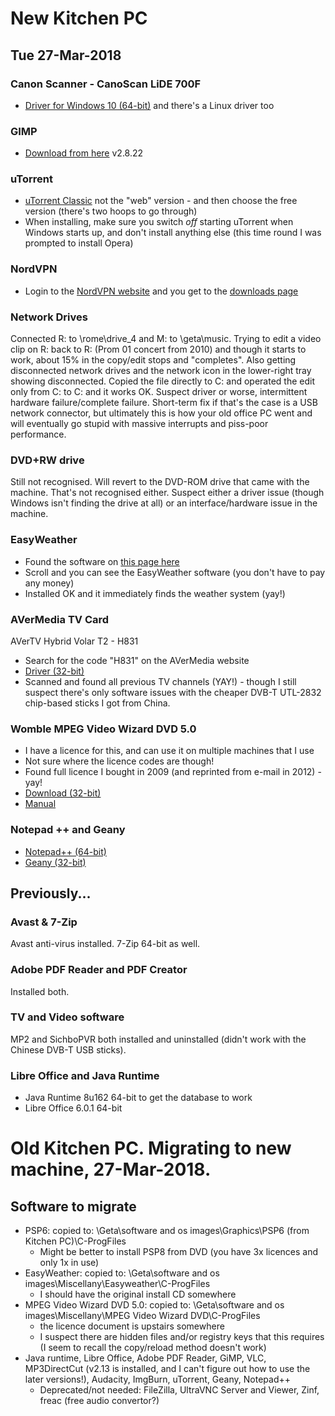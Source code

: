 # New Kitchen PC

## Tue 27-Mar-2018
### Canon Scanner - CanoScan LiDE 700F
- [Driver for Windows 10 (64-bit)](https://www.canon.co.uk/support/consumer_products/products/scanners/lide_series/canoscan_lide_700f.aspx?type=drivers&language=&os=WINDOWS%2010%20(64-bit)) and there's a Linux driver too

### GIMP
- [Download from here](https://www.gimp.org/downloads/) v2.8.22

### uTorrent
- [uTorrent Classic](https://www.utorrent.com/#comp-tbl) not the "web" version - and then choose the free version (there's two hoops to go through)
- When installing, make sure you switch *off* starting uTorrent when Windows starts up, and don't install anything else (this time round I was prompted to install Opera)

### NordVPN
- Login to the [NordVPN website](https://www.nordvpn.com) and you get to the [downloads page](https://ucp.nordvpn.com/downloads)

### Network Drives
Connected R: to \\rome\drive_4 and M: to \\geta\music.  Trying to edit a video clip on R: back to R: (Prom 01 concert from 2010) and though it starts to work, about 15% in the copy/edit stops and "completes".  Also getting disconnected network drives and the network icon in the lower-right tray showing disconnected.  Copied the file directly to C: and operated the edit only from C: to C: and it works OK.  Suspect driver or worse, intermittent hardware failure/complete failure.  Short-term fix if that's the case is a USB network connector, but ultimately this is how your old office PC went and will eventually go stupid with massive interrupts and piss-poor performance.

### DVD+RW drive
Still not recognised.  Will revert to the DVD-ROM drive that came with the machine.  That's not recognised either.  Suspect either a driver issue (though Windows isn't finding the drive at all) or an interface/hardware issue in the machine.

### EasyWeather
- Found the software on [this page here](https://www.ambientweather.com/software.html)
- Scroll and you can see the EasyWeather software (you don't have to pay any money)
- Installed OK and it immediately finds the weather system (yay!)

### AVerMedia TV Card
AVerTV Hybrid Volar T2 - H831
- Search for the code "H831" on the AVerMedia website
- [Driver (32-bit)](http://www.avermedia.com/tv_more/download/avertv_hybrid_volar_t2#ans_part)
- Scanned and found all previous TV channels (YAY!) - though I still suspect there's only software issues with the cheaper DVB-T UTL-2832 chip-based sticks I got from China.

### Womble MPEG Video Wizard DVD 5.0
- I have a licence for this, and can use it on multiple machines that I use
- Not sure where the licence codes are though!
- Found full licence I bought in 2009 (and reprinted from e-mail in 2012) - yay!
- [Download (32-bit)](http://www.womble.com/download/)
- [Manual](http://www.womble.com/docs/dvd-guide.pdf)

### Notepad ++ and Geany
- [Notepad++ (64-bit)](https://notepad-plus-plus.org/)
- [Geany (32-bit)](https://www.geany.org/)

## Previously...
### Avast & 7-Zip
Avast anti-virus installed.  7-Zip 64-bit as well.

### Adobe PDF Reader and PDF Creator
Installed both.

### TV and Video software
MP2 and SichboPVR both installed and uninstalled (didn't work with the Chinese DVB-T USB sticks).

### Libre Office and Java Runtime
- Java Runtime 8u162 64-bit to get the database to work
- Libre Office 6.0.1 64-bit

# Old Kitchen PC.  Migrating to new machine, 27-Mar-2018.
## Software to migrate
- PSP6: copied to: \\Geta\software and os images\Graphics\PSP6 (from Kitchen PC)\C-ProgFiles
  - Might be better to install PSP8 from DVD (you have 3x licences and only 1x in use)
- EasyWeather: copied to: \\Geta\software and os images\Miscellany\Easyweather\C-ProgFiles
  - I should have the original install CD somewhere
- MPEG Video Wizard DVD 5.0: copied to: \\Geta\software and os images\Miscellany\MPEG Video Wizard DVD\C-ProgFiles
  - the licence document is upstairs somewhere
  - I suspect there are hidden files and/or registry keys that this requires (I seem to recall the copy/reload method doesn't work)
- Java runtime, Libre Office, Adobe PDF Reader, GiMP, VLC, MP3DirectCut (v2.13 is installed, and I can't figure out how to use the later versions!), Audacity, ImgBurn, uTorrent, Geany, Notepad++
  - Deprecated/not needed: FileZilla, UltraVNC Server and Viewer, Zinf, freac (free audio convertor?)
